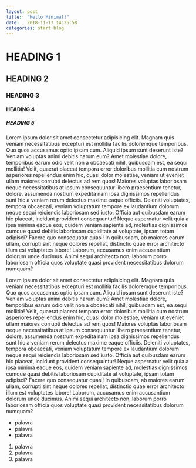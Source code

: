 ```yaml
---
layout: post
title:  "Hello Minimal!"
date:   2018-11-17 14:25:58
categories: start blog
---
```


# HEADING 1
## HEADING 2
### HEADING 3
#### HEADING 4
##### HEADING 5

Lorem ipsum dolor sit amet consectetur adipisicing elit. Magnam quis veniam necessitatibus excepturi est mollitia facilis doloremque temporibus. Quo quos accusamus optio ipsam cum. Aliquid ipsum sunt deserunt iste? Veniam voluptas animi debitis harum eum? Amet molestiae dolore, temporibus earum odio velit non a obcaecati nihil, quibusdam est, ea sequi mollitia! Velit, quaerat placeat tempora error doloribus mollitia cum nostrum asperiores repellendus enim hic, quasi dolor molestiae, veniam ut eveniet ullam maiores corrupti delectus ad rem quos! Maiores voluptas laboriosam neque necessitatibus at ipsum consequuntur libero praesentium tenetur, dolore, assumenda nostrum expedita nam ipsa dignissimos repellendus sunt hic a veniam rerum delectus maxime eaque officiis. Deleniti voluptates, tempora obcaecati, veniam voluptatum tempore ex laudantium dolorum neque sequi reiciendis laboriosam sed iusto. Officia aut quibusdam earum hic placeat, incidunt provident consequuntur! Neque aspernatur velit quia a ipsa minima eaque eos, quidem veniam sapiente ad, molestias dignissimos cumque quasi debitis laboriosam cupiditate at voluptate, ipsam totam adipisci? Facere quo consequatur quasi! In quibusdam, ab maiores earum ullam, corrupti sint neque dolores repellat, distinctio quae error architecto illum est voluptates labore! Laborum, accusamus enim accusantium dolorum unde ducimus. Animi sequi architecto non, laborum porro laboriosam officia quos voluptate quasi provident necessitatibus dolorum numquam?

Lorem ipsum dolor sit amet consectetur adipisicing elit. Magnam quis veniam necessitatibus excepturi est mollitia facilis doloremque temporibus. Quo quos accusamus optio ipsam cum. Aliquid ipsum sunt deserunt iste? Veniam voluptas animi debitis harum eum? Amet molestiae dolore, temporibus earum odio velit non a obcaecati nihil, quibusdam est, ea sequi mollitia! Velit, quaerat placeat tempora error doloribus mollitia cum nostrum asperiores repellendus enim hic, quasi dolor molestiae, veniam ut eveniet ullam maiores corrupti delectus ad rem quos! Maiores voluptas laboriosam neque necessitatibus at ipsum consequuntur libero praesentium tenetur, dolore, assumenda nostrum expedita nam ipsa dignissimos repellendus sunt hic a veniam rerum delectus maxime eaque officiis. Deleniti voluptates, tempora obcaecati, veniam voluptatum tempore ex laudantium dolorum neque sequi reiciendis laboriosam sed iusto. Officia aut quibusdam earum hic placeat, incidunt provident consequuntur! Neque aspernatur velit quia a ipsa minima eaque eos, quidem veniam sapiente ad, molestias dignissimos cumque quasi debitis laboriosam cupiditate at voluptate, ipsam totam adipisci? Facere quo consequatur quasi! In quibusdam, ab maiores earum ullam, corrupti sint neque dolores repellat, distinctio quae error architecto illum est voluptates labore! Laborum, accusamus enim accusantium dolorum unde ducimus. Animi sequi architecto non, laborum porro laboriosam officia quos voluptate quasi provident necessitatibus dolorum numquam?

- palavra
- palavra
- palavra

1. palavra
1. palavra
1. palavra
